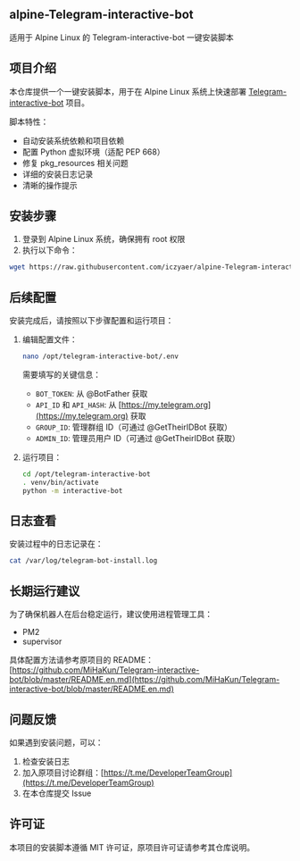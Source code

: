 ## alpine-Telegram-interactive-bot

适用于 Alpine Linux 的 Telegram-interactive-bot 一键安装脚本

## 项目介绍

本仓库提供一个一键安装脚本，用于在 Alpine Linux 系统上快速部署 [Telegram-interactive-bot](https://github.com/MiHaKun/Telegram-interactive-bot/) 项目。

脚本特性：
- 自动安装系统依赖和项目依赖
- 配置 Python 虚拟环境（适配 PEP 668）
- 修复 pkg_resources 相关问题
- 详细的安装日志记录
- 清晰的操作提示

## 安装步骤

1. 登录到 Alpine Linux 系统，确保拥有 root 权限
2. 执行以下命令：

```bash
wget https://raw.githubusercontent.com/iczyaer/alpine-Telegram-interactive-bot/main/install.sh && chmod +x install.sh && ./install.sh
```

## 后续配置

安装完成后，请按照以下步骤配置和运行项目：

1. 编辑配置文件：
   ```bash
   nano /opt/telegram-interactive-bot/.env
   ```
   
   需要填写的关键信息：
   - `BOT_TOKEN`: 从 @BotFather 获取
   - `API_ID` 和 `API_HASH`: 从 [https://my.telegram.org](https://my.telegram.org) 获取
   - `GROUP_ID`: 管理群组 ID（可通过 @GetTheirIDBot 获取）
   - `ADMIN_ID`: 管理员用户 ID（可通过 @GetTheirIDBot 获取）

2. 运行项目：
   ```bash
   cd /opt/telegram-interactive-bot
   . venv/bin/activate
   python -m interactive-bot
   ```

## 日志查看

安装过程中的日志记录在：
```bash
cat /var/log/telegram-bot-install.log
```

## 长期运行建议

为了确保机器人在后台稳定运行，建议使用进程管理工具：

- PM2
- supervisor

具体配置方法请参考原项目的 README：
[https://github.com/MiHaKun/Telegram-interactive-bot/blob/master/README.en.md](https://github.com/MiHaKun/Telegram-interactive-bot/blob/master/README.en.md)

## 问题反馈

如果遇到安装问题，可以：
1. 检查安装日志
2. 加入原项目讨论群组：[https://t.me/DeveloperTeamGroup](https://t.me/DeveloperTeamGroup)
3. 在本仓库提交 Issue

## 许可证

本项目的安装脚本遵循 MIT 许可证，原项目许可证请参考其仓库说明。
